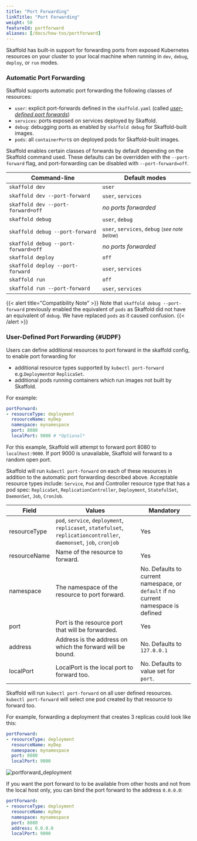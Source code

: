 ```yaml
---
title: "Port Forwarding"
linkTitle: "Port Forwarding"
weight: 50
featureId: portforward
aliases: [/docs/how-tos/portforward]
---
```


Skaffold has built-in support for forwarding ports from exposed Kubernetes resources on your cluster
to your local machine when running in `dev`, `debug`, `deploy`, or `run` modes.

### Automatic Port Forwarding

Skaffold supports automatic port forwarding the following classes of resources:

- `user`: explicit port-forwards defined in the `skaffold.yaml` (called [_user-defined port forwards_](#UDPF))
- `services`: ports exposed on services deployed by Skaffold.
- `debug`: debugging ports as enabled by `skaffold debug` for Skaffold-built images.
- `pods`: all `containerPort`s on deployed pods for Skaffold-built images.

Skaffold enables certain classes of forwards by default depending on the Skaffold command used.
These defaults can be overridden with the `--port-forward` flag, and port-forwarding can be
disabled with `--port-forward=off`.

Command-line                          | Default modes
------------------------------------- | -------------------
`skaffold dev`                        | `user`
`skaffold dev --port-forward`         | `user`, `services`
`skaffold dev --port-forward=off`     | _no ports forwarded_
`skaffold debug`                      | `user`, `debug`
`skaffold debug --port-forward`       | `user`, `services`, `debug` <small>(<em>see note below</em>)</small>
`skaffold debug --port-forward=off`   | _no ports forwarded_
`skaffold deploy`                     | `off`
`skaffold deploy --port-forward`      | `user`, `services`
`skaffold run`                        | `off`
`skaffold run --port-forward`         | `user`, `services`

{{< alert title="Compatibility Note" >}}
Note that `skaffold debug --port-forward` previously enabled the
equivalent of `pods` as Skaffold did not have an equivalent of `debug`. 
We have replaced `pods` as it caused confusion.
{{< /alert >}}

### User-Defined Port Forwarding {#UDPF}

Users can define additional resources to port forward in the skaffold config, to enable port forwarding for 

* additional resource types supported by `kubectl port-forward` e.g.`Deployment`or `ReplicaSet`.
* additional pods running containers which run images not built by Skaffold.

For example:

```yaml
portForward:
- resourceType: deployment
  resourceName: myDep
  namespace: mynamespace
  port: 8080
  localPort: 9000 # *Optional*
```

For this example, Skaffold will attempt to forward port 8080 to `localhost:9000`.
If port 9000 is unavailable, Skaffold will forward to a random open port. 
 
Skaffold will run `kubectl port-forward` on each of these resources in addition to the automatic port forwarding described above.
Acceptable resource types include: `Service`, `Pod` and Controller resource type that has a pod spec: `ReplicaSet`, `ReplicationController`, `Deployment`, `StatefulSet`, `DaemonSet`, `Job`, `CronJob`. 


| Field        | Values           | Mandatory  |
| ------------- |-------------| -----|
| resourceType     | `pod`, `service`, `deployment`, `replicaset`, `statefulset`, `replicationcontroller`, `daemonset`, `job`, `cronjob` | Yes | 
| resourceName     | Name of the resource to forward.     | Yes | 
| namespace  | The namespace of the resource to port forward.     | No. Defaults to current namespace, or `default` if no current namespace is defined | 
| port | Port is the resource port that will be forwarded. | Yes |
| address | Address is the address on which the forward will be bound. | No. Defaults to `127.0.0.1` |
| localPort | LocalPort is the local port to forward too. | No. Defaults to value set for `port`. |


Skaffold will run `kubectl port-forward` on all user defined resources.
`kubectl port-forward` will select one pod created by that resource to forward too.

For example, forwarding a deployment that creates 3 replicas could look like this:

```yaml
portForward:
- resourceType: deployment
  resourceName: myDep
  namespace: mynamespace
  port: 8080
  localPort: 9000
```

![portforward_deployment](/images/portforward.png)

If you want the port forward to to be available from other hosts and not from the local host only, you can bind
the port forward to the address `0.0.0.0`:

```yaml
portForward:
- resourceType: deployment
  resourceName: myDep
  namespace: mynamespace
  port: 8080
  address: 0.0.0.0
  localPort: 9000
```
